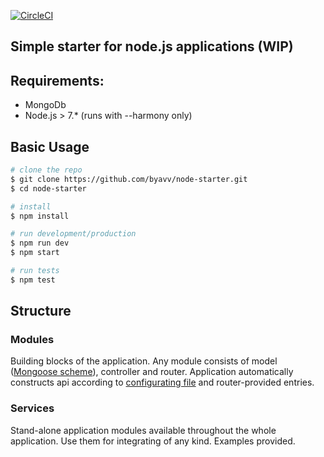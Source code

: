 [![CircleCI][circle-image]][circle-url]

## Simple starter for node.js applications (WIP)

## Requirements:
 - MongoDb
 - Node.js > 7.* (runs with --harmony only)

## Basic Usage
```bash
# clone the repo
$ git clone https://github.com/byavv/node-starter.git
$ cd node-starter

# install 
$ npm install

# run development/production
$ npm run dev  
$ npm start    

# run tests
$ npm test

```

## Structure
### Modules

Building blocks of the application. Any module consists of model ([Mongoose scheme](http://mongoosejs.com/docs/guide.html)), controller and router. 
Application automatically constructs api according to [configurating file](https://github.com/byavv/node-starter/blob/master/config.json) and router-provided entries.

### Services

Stand-alone application modules available throughout the whole application. Use them for integrating of any kind. Examples provided.


[circle-image]: https://circleci.com/gh/byavv/node-starter.svg?style=shield
[circle-url]: https://circleci.com/gh/byavv/node-starter
